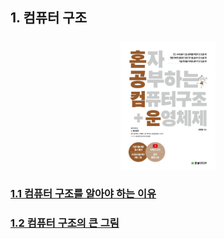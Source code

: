 ## 1. 컴퓨터 구조

<div style="display: flex; width: 100%; justify-content: center; margin: 24px 0">
  <img src="../images/혼공컴운.jpg" style="width: 30%; margin: 0 auto;" />
</div>

### [1.1 컴퓨터 구조를 알아야 하는 이유](./1.1%20%EC%BB%B4%ED%93%A8%ED%84%B0%20%EA%B5%AC%EC%A1%B0%EB%A5%BC%20%EC%95%8C%EC%95%84%EC%95%BC%20%ED%95%98%EB%8A%94%20%EC%9D%B4%EC%9C%A0.md)

### [1.2 컴퓨터 구조의 큰 그림](./1.2%20%EC%BB%B4%ED%93%A8%ED%84%B0%20%EA%B5%AC%EC%A1%B0%EC%9D%98%20%ED%81%B0%20%EA%B7%B8%EB%A6%BC.md)
